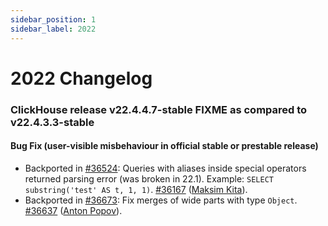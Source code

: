 ```yaml
---
sidebar_position: 1
sidebar_label: 2022
---
```


# 2022 Changelog
### ClickHouse release v22.4.4.7-stable FIXME as compared to v22.4.3.3-stable

#### Bug Fix (user-visible misbehaviour in official stable or prestable release)

* Backported in [#36524](https://github.com/ClickHouse/ClickHouse/issues/36524): Queries with aliases inside special operators returned parsing error (was broken in 22.1). Example: `SELECT substring('test' AS t, 1, 1)`. [#36167](https://github.com/ClickHouse/ClickHouse/pull/36167) ([Maksim Kita](https://github.com/kitaisreal)).
* Backported in [#36673](https://github.com/ClickHouse/ClickHouse/issues/36673): Fix merges of wide parts with type `Object`. [#36637](https://github.com/ClickHouse/ClickHouse/pull/36637) ([Anton Popov](https://github.com/CurtizJ)).

